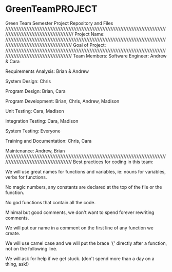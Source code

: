 # GreenTeamPROJECT
Green Team Semester Project Repository and Files
/////////////////////////////////////////////////////////////////////////////////////////////////////////////////////////////////////////////
Project Name:
////////////////////////////////////////////////////////////////////////////////////////////////////////////////////////////////////////////
Goal of Project:
////////////////////////////////////////////////////////////////////////////////////////////////////////////////////////////////////////////
Team Members:
Software Engineer:  Andrew & Cara

Requirements Analysis:  Brian & Andrew

System Design:  Chris

Program Design: Brian, Cara

Program Development:  Brian, Chris, Andrew, Madison

Unit Testing: Cara, Madison

Integration Testing: Cara, Madison

System Testing: Everyone

Training and Documentation: Chris, Cara

Maintenance:  Andrew, Brian
////////////////////////////////////////////////////////////////////////////////////////////////////////////////////////////////////////////
Best practices for coding in this team:

   We will use great names for functions and variables, ie: nouns for variables, verbs for functions.

   No magic numbers, any constants are declared at the top of the file or the function.

   No god functions that contain all the code.

   Minimal but good comments, we don't want to spend forever rewriting comments.

   We will put our name in a comment on the first line of any function we create.

   We will use camel case and we will put the brace '{' directly after a function, not on the following line.  

   We will ask for help if we get stuck. (don't spend more than a day on a thing, ask!) 
